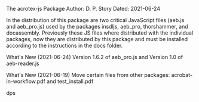 The acrotex-js Package
Author: D. P. Story
Dated: 2021-06-24

In the distribution of this package are two critical JavaScript files (aeb.js 
and aeb_pro.js) used by the packages insdljs, aeb_pro, thorshammer, and 
docassembly. Previously these JS files where distributed with the individual
packages, now they are distributed by this package and must be installed according
to the instructions in the docs folder.

What's New (2021-06-24) Version 1.6.2 of aeb_pro.js and Version 1.0 of aeb-reader.js

What's New (2021-06-19) Move certain files from other packages: 
  acrobat-in-workflow.pdf and test_install.pdf

dps

